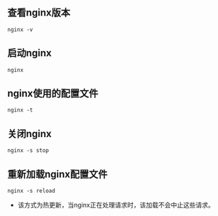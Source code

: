 ## 查看nginx版本

    nginx -v
    
## 启动nginx

    nginx
    
## nginx使用的配置文件

    nginx -t

## 关闭nginx

    nginx -s stop
    
## 重新加载nginx配置文件

    nginx -s reload
    
* 该方式为热更新，当nginx正在处理请求时，该加载不会中止这些请求。